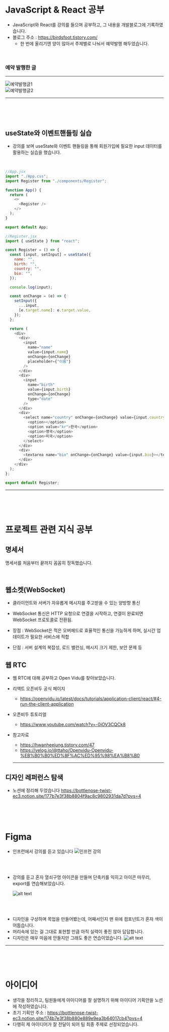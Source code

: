 # JavaScript & React 공부

- JavaScript와 React를 강의를 들으며 공부하고, 그 내용을 개발블로그에 기록하였습니다.
- 블로그 주소 : https://birdsfoot.tistory.com/
  - 한 번에 올리기엔 양이 많아서 주제별로 나눠서 예약발행 해두었습니다.

<br>

### 예약 발행한 글

<hr>

![예약발행글1](image-1.png)  
![예약발행글2](image.png)

<hr>

<br>
<br>
<br>

## useState와 이벤트핸들링 실습

- 강의를 보며 useState와 이벤트 핸들링을 통해 회원가입에 필요한 input 데이터를 활용하는 실습을 했습니다.

<br>

```javascript
//App.jsx
import "./App.css";
import Register from "./components/Register";

function App() {
  return (
    <>
      <Register />
    </>
  );
}

export default App;
```

```javascript
//Register.jsx
import { useState } from "react";

const Register = () => {
  const [input, setInput] = useState({
    name: "",
    birth: "",
    country: "",
    bio: "",
  });

  console.log(input);

  const onChange = (e) => {
    setInput({
      ...input,
      [e.target.name]: e.target.value,
    });
  };

  return (
    <div>
      <div>
        <input
          name="name"
          value={input.name}
          onChange={onChange}
          placeholder={"이름"}
        />
      </div>
      <div>
        <input
          name="birth"
          value={input.birth}
          onChange={onChange}
          type="date"
        />
      </div>
      <div>
        <select name="country" onChange={onChange} value={input.country}>
          <option></option>
          <option value="kr">한국</option>
          <option>영국</option>
          <option>미국</option>
        </select>
      </div>
      <div>
        <textarea name="bio" onChange={onChange} value={input.bio}></textarea>
      </div>
    </div>
  );
};

export default Register;
```

<hr>

<br>
<br>
<br>

# 프로젝트 관련 지식 공부

## 명세서

명세서를 처음부터 끝까지 꼼꼼히 정독했습니다.

<br>

## 웹소켓(WebSocket)

- 클라이언트와 서버가 자유롭게 메시지를 주고받을 수 있는 양방향 통신

- WebSocket 통신은 HTTP 요청으로 연결을 시작하고, 연결이 완료되면 WebSocket 프로토콜로 전환됨.

- 장점 : WebSocket은 적은 오버헤드로 효율적인 통신을 가능하게 하며, 실시간 업데이트가 필요한 서비스에 적합

- 단점 : 서버 설계의 복잡성, 로드 밸런싱, 메시지 크기 제한, 보안 문제 등

## 웹 RTC

- 웹 RTC에 대해 공부하고 Open Vidu를 찾아보았습니다.

- 리액트 오픈비두 공식 페이지
  - https://openvidu.io/latest/docs/tutorials/application-client/react/#4-run-the-client-application
- 오픈비두 튜토리얼

  - https://www.youtube.com/watch?v=-0iOV3CQCk8

- 참고자료
  - https://hwanheejung.tistory.com/47
  - https://velog.io/@ttaho/Openvidu-Openvidu-%EB%B0%B0%ED%8F%AC%ED%95%98%EA%B8%B0
  <hr>

## 디자인 레퍼런스 탐색

- 노션에 정리해 두었습니다
https://bottlenose-twist-ec3.notion.site/177b7e3f38b8804f9ac8c9802931da7d?pvs=4

  <br>
  <br>
  <br>

# Figma

- 인프런에서 강의를 듣고 있습니다
  ![인프런 강의](image-2.png)

<br>
<br>

- 강의를 듣고 혼자 열쇠구멍 아이콘을 만들며 단축키를 익히고 아이콘 마무리, export를 연습해보았습니다.

  ![alt text](image-3.png)

<br>
<br>

- 디자인을 구상하며 목업을 만들어봤는데, 어째서인지 맨 위에 컴포넌트가 혼자 색이 어둡습니다.
- 머리속에 있는 걸 그대로 표현할 만큼 아직 실력이 좋진 않아 답답합니다.
- 디자인은 매우 마음에 안들지만 그래도 좋은 연습이었습니다.
![alt text](image-4.png)
<hr>

<br>
<br>
<br>

# 아이디어

- 생각을 정리하고, 팀원들에게 아이디어를 잘 설명하기 위해 아이디어 기획안을 노션에 작성하였습니다.
- 초기 기획안 주소 : https://bottlenose-twist-ec3.notion.site/174b7e3f38b880e889e9ea3b64017cb4?pvs=4
- 다행히 제 아이디어가 잘 전달이 되어 팀 최종 주제로 선정되었습니다.
